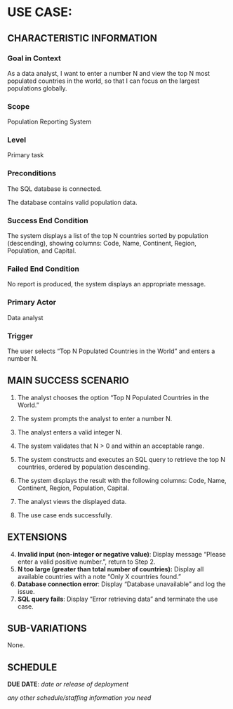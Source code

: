 # USE CASE: <number> <the name should be the goal as a short active verb phrase>

## CHARACTERISTIC INFORMATION

### Goal in Context

As a data analyst, I want to enter a number N and view the top N most populated countries in the world, so that I can focus on the largest populations globally.

### Scope

Population Reporting System

### Level

Primary task

### Preconditions

The SQL database is connected.

The database contains valid population data.

### Success End Condition

The system displays a list of the top N countries sorted by population (descending), showing columns: Code, Name, Continent, Region, Population, and Capital.

### Failed End Condition

No report is produced, the system displays an appropriate message.

### Primary Actor

Data analyst

### Trigger

The user selects “Top N Populated Countries in the World” and enters a number N.

## MAIN SUCCESS SCENARIO

1. The analyst chooses the option “Top N Populated Countries in the World.”

2. The system prompts the analyst to enter a number N.

3. The analyst enters a valid integer N.

4. The system validates that N > 0 and within an acceptable range.

5. The system constructs and executes an SQL query to retrieve the top N countries, ordered by population descending.

6. The system displays the result with the following columns: Code, Name, Continent, Region, Population, Capital.

7. The analyst views the displayed data.

8. The use case ends successfully.

## EXTENSIONS

4. **Invalid input (non-integer or negative value)**: Display message “Please enter a valid positive number.”, return to Step 2.
4. **N too large (greater than total number of countries):** Display all available countries with a note “Only X countries found.”
5. **Database connection error**: Display “Database unavailable” and log the issue.
5. **SQL query fails**: Display “Error retrieving data” and terminate the use case.

## SUB-VARIATIONS

None.

## SCHEDULE

**DUE DATE**: *date or release of deployment*

*any other schedule/staffing information you need*